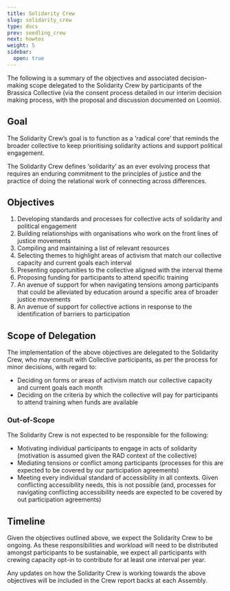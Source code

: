 ```yaml
---
title: Solidarity Crew
slug: solidarity_crew
type: docs
prev: seedling_crew
next: howtos
weight: 5
sidebar:
  open: true
---
```


The following is a summary of the objectives and associated decision-making scope delegated to the Solidarity Crew by participants of the Brassica Collective (via the consent process detailed in our interim decision making process, with the proposal and discussion documented on Loomio). 

## Goal 
The Solidarity Crew’s goal is to function as a ‘radical core’ that reminds the broader collective to keep prioritising solidarity actions and support political engagement. 

The Solidarity Crew defines ‘solidarity’ as an ever evolving process that requires an enduring commitment to the principles of justice and the practice of doing the relational work of connecting across differences. 

## Objectives

1. Developing standards and processes for collective acts of solidarity and political engagement 
2. Building relationships with organisations who work on the front lines of justice movements
3. Compiling and maintaining a list of relevant resources  
4. Selecting themes to highlight areas of activism that match our collective capacity and current goals each interval
5. Presenting opportunities to the collective aligned with the interval theme
6. Proposing funding for participants to attend specific training 
7. An avenue of support for when navigating tensions among participants that could be alleviated by education around a specific area of broader justice movements 
8. An avenue of support for collective actions in response to the identification of barriers to participation

## Scope of Delegation
The implementation of the above objectives are delegated to the Solidarity Crew, who may consult with Collective participants, as per the process for minor decisions, with regard to:
* Deciding on forms or areas of activism match our collective capacity and current goals each month
* Deciding on the criteria by which the collective will pay for participants to attend training when funds are available 

### Out-of-Scope 
The Solidarity Crew is not expected to be responsible for the following:
* Motivating individual participants to engage in acts of solidarity (motivation is assumed given the RAD context of the collective)
* Mediating tensions or conflict among participants (processes for this are expected to be covered by our participation agreements) 
* Meeting every individual standard of accessibility in all contexts. Given conflicting accessibility needs, this is not possible (and, processes for navigating conflicting accessibility needs are expected to be covered by out participation agreements) 

## Timeline 
Given the objectives outlined above, we expect the Solidarity Crew to be ongoing. As these responsibilities and workload will need to be distributed amongst participants to be sustainable, we expect all participants with crewing capacity opt-in to contribute for at least one interval per year.

Any updates on how the Solidarity Crew is working towards the above objectives will be included in the Crew report backs at each Assembly. 